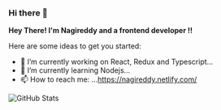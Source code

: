 ### Hi there 👋


**Hey There! I'm Nagireddy and a frontend developer !!** 

Here are some ideas to get you started:

- 🔭 I’m currently working on React, Redux and Typescript...
- 🌱 I’m currently learning Nodejs...
- 📫 How to reach me: ...https://nagireddy.netlify.com/

![GitHub Stats](https://github-readme-stats.vercel.app/api?username=nagireddy1234&theme=radical)

